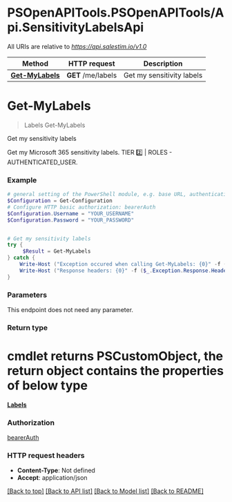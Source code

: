 # PSOpenAPITools.PSOpenAPITools/Api.SensitivityLabelsApi

All URIs are relative to *https://api.salestim.io/v1.0*

Method | HTTP request | Description
------------- | ------------- | -------------
[**Get-MyLabels**](SensitivityLabelsApi.md#Get-MyLabels) | **GET** /me/labels | Get my sensitivity labels


<a name="Get-MyLabels"></a>
# **Get-MyLabels**
> Labels Get-MyLabels<br>

Get my sensitivity labels

Get my Microsoft 365 sensitivity labels. TIER 2️⃣ | ROLES - AUTHENTICATED_USER.

### Example
```powershell
# general setting of the PowerShell module, e.g. base URL, authentication, etc
$Configuration = Get-Configuration
# Configure HTTP basic authorization: bearerAuth
$Configuration.Username = "YOUR_USERNAME"
$Configuration.Password = "YOUR_PASSWORD"


# Get my sensitivity labels
try {
     $Result = Get-MyLabels
} catch {
    Write-Host ("Exception occured when calling Get-MyLabels: {0}" -f ($_.ErrorDetails | ConvertFrom-Json))
    Write-Host ("Response headers: {0}" -f ($_.Exception.Response.Headers | ConvertTo-Json))
}
```

### Parameters
This endpoint does not need any parameter.

### Return type
# cmdlet returns PSCustomObject, the return object contains the properties of below type
[**Labels**](Labels.md)

### Authorization

[bearerAuth](../README.md#bearerAuth)

### HTTP request headers

 - **Content-Type**: Not defined
 - **Accept**: application/json

[[Back to top]](#) [[Back to API list]](../README.md#documentation-for-api-endpoints) [[Back to Model list]](../README.md#documentation-for-models) [[Back to README]](../README.md)

